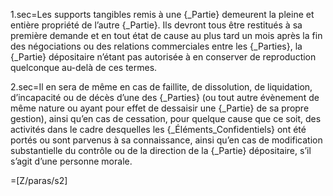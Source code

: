1.sec=Les supports tangibles remis à une {_Partie} demeurent la pleine et entière propriété de l’autre {_Partie}.  Ils devront tous être restitués à sa première demande et en tout état de cause au plus tard un mois après la fin des négociations ou des relations commerciales entre les {_Parties}, la {_Partie} dépositaire n’étant pas autorisée à en conserver de reproduction quelconque au-delà de ces termes.

2.sec=Il en sera de même en cas de faillite, de dissolution, de liquidation, d’incapacité ou de décès d’une des {_Parties} (ou tout autre évènement de même nature ou ayant pour effet de dessaisir une {_Partie} de sa propre gestion), ainsi qu’en cas de cessation, pour quelque cause que ce soit, des activités dans le cadre desquelles les {_Éléments_Confidentiels} ont été portés ou sont parvenus à sa connaissance, ainsi qu’en cas de modification substantielle du contrôle ou de la direction de la {_Partie} dépositaire, s’il s’agit d’une personne morale.

=[Z/paras/s2]
